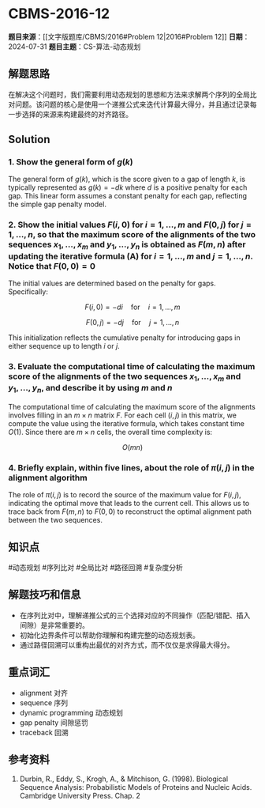 # CBMS-2016-12

**题目来源**：[[文字版题库/CBMS/2016#Problem 12|2016#Problem 12]]
**日期**：2024-07-31
**题目主题**：CS-算法-动态规划

## 解题思路

在解决这个问题时，我们需要利用动态规划的思想和方法来求解两个序列的全局比对问题。该问题的核心是使用一个递推公式来迭代计算最大得分，并且通过记录每一步选择的来源来构建最终的对齐路径。

## Solution

### 1. Show the general form of $g(k)$

The general form of $g(k)$, which is the score given to a gap of length $k$, is typically represented as $g(k) = -dk$ where $d$ is a positive penalty for each gap. This linear form assumes a constant penalty for each gap, reflecting the simple gap penalty model.

### 2. Show the initial values $F(i,0)$ for $i = 1, \dots, m$ and $F(0, j)$ for $j = 1, \dots, n$, so that the maximum score of the alignments of the two sequences $x_1, \dots, x_m$ and $y_1, \dots, y_n$ is obtained as $F(m,n)$ after updating the iterative formula (A) for $i = 1, \dots, m$ and $j = 1, \dots, n$. Notice that $F(0,0) = 0$

The initial values are determined based on the penalty for gaps. Specifically:

$$
F(i, 0) = -di \quad \text{for} \quad i = 1, \dots, m
$$

$$
F(0, j) = -dj \quad \text{for} \quad j = 1, \dots, n
$$

This initialization reflects the cumulative penalty for introducing gaps in either sequence up to length $i$ or $j$.

### 3. Evaluate the computational time of calculating the maximum score of the alignments of the two sequences $x_1, \dots, x_m$ and $y_1, \dots, y_n$, and describe it by using $m$ and $n$

The computational time of calculating the maximum score of the alignments involves filling in an $m \times n$ matrix $F$. For each cell $(i, j)$ in this matrix, we compute the value using the iterative formula, which takes constant time $O(1)$. Since there are $m \times n$ cells, the overall time complexity is:

$$
O(mn)
$$

### 4. Briefly explain, within five lines, about the role of $\pi(i, j)$ in the alignment algorithm

The role of $\pi(i, j)$ is to record the source of the maximum value for $F(i, j)$, indicating the optimal move that leads to the current cell. This allows us to trace back from $F(m, n)$ to $F(0, 0)$ to reconstruct the optimal alignment path between the two sequences.

## 知识点

#动态规划 #序列比对 #全局比对 #路径回溯 #复杂度分析

## 解题技巧和信息

- 在序列比对中，理解递推公式的三个选择对应的不同操作（匹配/错配、插入间隙）是非常重要的。
- 初始化边界条件可以帮助你理解和构建完整的动态规划表。
- 通过路径回溯可以重构出最优的对齐方式，而不仅仅是求得最大得分。

## 重点词汇

- alignment 对齐
- sequence 序列
- dynamic programming 动态规划
- gap penalty 间隙惩罚
- traceback 回溯

## 参考资料

1. Durbin, R., Eddy, S., Krogh, A., & Mitchison, G. (1998). Biological Sequence Analysis: Probabilistic Models of Proteins and Nucleic Acids. Cambridge University Press. Chap. 2
